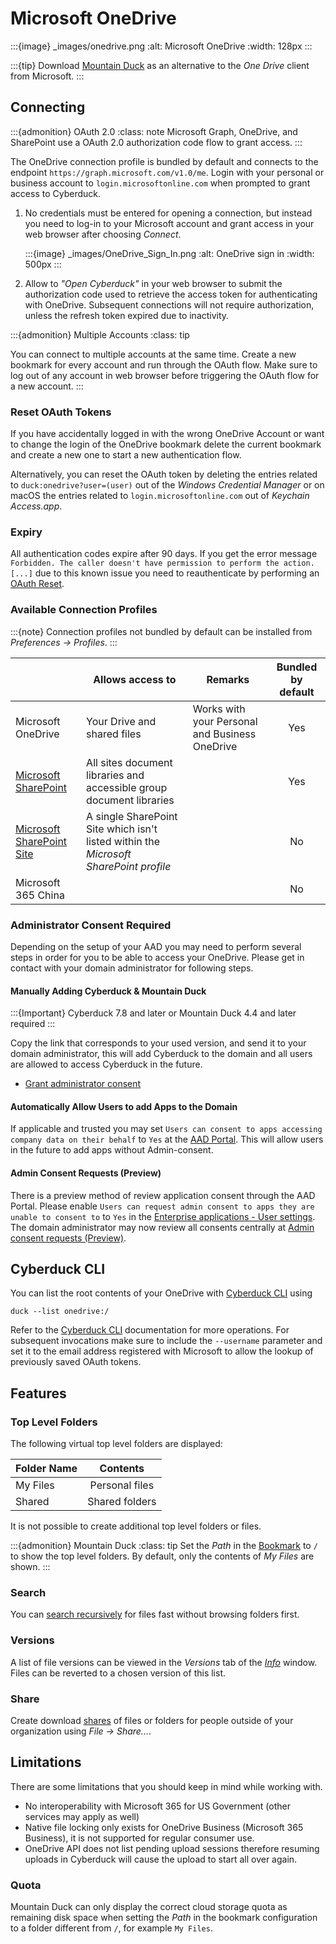 Microsoft OneDrive
====

:::{image} _images/onedrive.png
:alt: Microsoft OneDrive
:width: 128px
:::

:::{tip}
Download [Mountain Duck](https://mountainduck.io/) as an alternative to the *One Drive* client from Microsoft.
:::

## Connecting

:::{admonition} OAuth 2.0
:class: note
Microsoft Graph, OneDrive, and SharePoint use a OAuth 2.0 authorization code flow to grant access.
:::

The OneDrive connection profile is bundled by default and connects to the endpoint
`https://graph.microsoft.com/v1.0/me`. Login with your personal or business account to `login.microsoftonline.com` when
prompted to grant access to Cyberduck.

1. No credentials must be entered for opening a connection, but instead you need to log-in to your Microsoft account
   and grant access in your web browser after choosing _Connect_.

   :::{image} _images/OneDrive_Sign_In.png
   :alt: OneDrive sign in
   :width: 500px
   :::

2. Allow to _"Open Cyberduck"_ in your web browser to submit the authorization code used to retrieve the access token
   for authenticating with OneDrive. Subsequent connections will not require authorization, unless the refresh token
   expired due to inactivity.

:::{admonition} Multiple Accounts
:class: tip

You can connect to multiple accounts at the same time. Create a new bookmark for every account and run through the OAuth
flow. Make sure to log out of any account in web browser before triggering the OAuth flow for a new account.
:::

### Reset OAuth Tokens

If you have accidentally logged in with the wrong OneDrive Account or want to change the login of the OneDrive bookmark
delete the current bookmark and create a new one to start a new authentication flow.

Alternatively, you can reset the OAuth token by deleting the entries related to `duck:onedrive?user=(user)` out of the
*Windows Credential Manager* or on macOS the entries related to `login.microsoftonline.com` out of *Keychain
Access.app*.

### Expiry

All authentication codes expire after 90 days. If you get the error message
`Forbidden. The caller doesn't have permission to perform the action. [...]` due to this known issue you need to
reauthenticate by performing an [OAuth Reset](#reset-oauth-tokens).

### Available Connection Profiles

:::{note}
Connection profiles not bundled by default can be installed from *Preferences → Profiles*.
:::

|                                                                                         | Allows access to                                                                      | Remarks                                        | Bundled by default |
|-----------------------------------------------------------------------------------------|---------------------------------------------------------------------------------------|------------------------------------------------|:------------------:|
| Microsoft OneDrive                                                                      | Your Drive and shared files	                                                          | Works with your Personal and Business OneDrive |        Yes         |
| [Microsoft SharePoint](sharepoint.md)                                                   | All sites document libraries and accessible group document libraries                  |                                                |        Yes         |
| [Microsoft SharePoint Site](sharepoint.md#microsoft-sharepoint-site-connection-profile) | A single SharePoint Site which isn't listed within the *Microsoft SharePoint profile* |                                                |         No         |
| Microsoft 365 China                                                                     |                                                                                       |                                                |         No         |

### Administrator Consent Required

Depending on the setup of your AAD you may need to perform several steps in order for you to be able to access your
OneDrive. Please get in contact with your domain administrator for following steps.

#### Manually Adding Cyberduck & Mountain Duck

:::{Important}
Cyberduck 7.8 and later or Mountain Duck 4.4 and later required
:::

Copy the link that corresponds to your used version, and send it to your domain administrator, this will add Cyberduck
to the domain and all users are allowed to access Cyberduck in the future.

* [Grant administrator consent](https://login.microsoftonline.com/organizations/v2.0/adminconsent?client_id=f40bc18f-cd02-4212-b7f1-15243e4e2ad3&redirect_uri=https://cyberduck.io/oauth&scope=sites.readwrite.all%20files.readwrite.all%20offline_access%20user.read)

#### Automatically Allow Users to add Apps to the Domain

If applicable and trusted you may set `Users can consent to apps accessing company data on their behalf` to `Yes` at
the [AAD Portal](https://aad.portal.azure.com/#blade/Microsoft_AAD_IAM/StartboardApplicationsMenuBlade/UserSettings).
This will allow users in the future to add apps without Admin-consent.

#### Admin Consent Requests (Preview)

There is a preview method of review application consent through the AAD Portal. Please enable
`Users can request admin consent to apps they are unable to consent to` to `Yes` in
the [Enterprise applications - User settings](https://aad.portal.azure.com/#blade/Microsoft_AAD_IAM/StartboardApplicationsMenuBlade/UserSettings).
The domain administrator may now review all consents centrally
at [Admin consent requests (Preview)](https://aad.portal.azure.com/#blade/Microsoft_AAD_IAM/StartboardApplicationsMenuBlade/AccessRequests).

## Cyberduck CLI

You can list the root contents of your OneDrive with [Cyberduck CLI](https://duck.sh/) using

```
duck --list onedrive:/
```

Refer to the [Cyberduck CLI](../cli/index.md) documentation for more operations. For subsequent invocations make sure to
include the `--username` parameter and set it to the email address registered with Microsoft to allow the lookup of
previously saved OAuth tokens.

## Features

### Top Level Folders

The following virtual top level folders are displayed:

| Folder Name |    Contents    |
|-------------|:--------------:|
| My Files    | Personal files |
| Shared      | Shared folders |

It is not possible to create additional top level folders or files.

:::{admonition} Mountain Duck
:class: tip
Set the _Path_ in the [Bookmark](../cyberduck/bookmarks.md) to `/` to show the top level folders. By default, only the
contents of _My Files_ are shown.
:::

### Search

You can [search recursively](../cyberduck/browser.md#filter-and-search) for files fast without browsing folders first.

### Versions

A list of file versions can be viewed in the *Versions* tab of the *[Info](../cyberduck/info.md#versions)* window. Files
can be reverted to a chosen version of this list.

### Share

Create download [shares](../cyberduck/share.md#onedrive--sharepoint) of files or folders for people outside of your
organization using *File → Share...*.

## Limitations

There are some limitations that you should keep in mind while working with.

- No interoperability with Microsoft 365 for US Government (other services may apply as well)
- Native file locking only exists for OneDrive Business (Microsoft 365 Business), it is not supported for regular
  consumer use.
- OneDrive API does not list pending upload sessions therefore resuming uploads in Cyberduck will cause the upload to
  start all over again.

### Quota

Mountain Duck can only display the correct cloud storage quota as remaining disk space when setting the *Path* in the
bookmark configuration to a folder different from `/`, for example `My Files`.